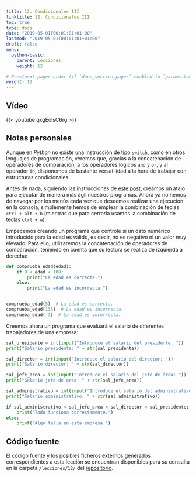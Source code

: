 ```yaml
---
title: 12. Condicionales III
linktitle: 12. Condicionales III
toc: true
type: docs
date: "2019-05-01T00:01:01+01:00"
lastmod: "2019-05-01T00:01:01+01:00"
draft: false
menu:
  python-basic:
    parent: Lecciones
    weight: 12

# Prev/next pager order (if `docs_section_pager` enabled in `params.toml`)
weight: 12
---
```


## Vídeo

{{< youtube qxgEolsC6rg >}}

## Notas personales

Aunque en *Python* no existe una instrucción de tipo `switch`, como en otros lenguajes de programación, veremos que, gracias a la concatenación de operadores de comparación, a los operadores lógicos `and` y `or`, y al operador `in`, disponemos de bastante versatilidad a la hora de trabajar con estructuras condicionales.

Antes de nada, siguiendo las instrucciones de [este post](https://stackoverflow.com/a/19977184), creamos un atajo para ejecutar de manera más ágil nuestros programas. Ahora ya no hemos de navegar por los menús cada vez que deseemos realizar una ejecución en la consola, simplemente hemos de emplear la combinación de teclas `ctrl + alt + b` (mientras que para cerrarla usamos la combinación de teclas `ctrl + w`).

Empecemos creando un programa que controle si un dato numérico introducido para la edad es válido, es decir, no es negativo ni un valor muy elevado. Para ello, utilizaremos la concatenación de operadores de comparación, teniendo en cuenta que su lectura se realiza de izquierda a derecha:

```python
def comprueba_edad(edad):
    if 0 < edad < 100:
        print("La edad es correcta.")
    else:
        print("La edad es incorrecta.")


comprueba_edad(5)  # La edad es correcta.
comprueba_edad(135)  # La edad es incorrecta.
comprueba_edad(-7)  # La edad es incorrecta.
```

Creemos ahora un programa que evaluará el salario de diferentes trabajadores de una empresa:

```python
sal_presidente = int(input("Introduce el salario del presidente: "))
print("Salario presidente: " + str(sal_presidente))

sal_director = int(input("Introduce el salario del director: "))
print("Salario director: " + str(sal_director))

sal_jefe_area = int(input("Introduce el salario del jefe de área: "))
print("Salario jefe de área: " + str(sal_jefe_area))

sal_administrativo = int(input("Introduce el salario del administrativo: "))
print("Salario administrativo: " + str(sal_administrativo))

if sal_administrativo < sal_jefe_area < sal_director < sal_presidente:
    print("Todo funciona correctamente.")
else:
    print("Algo falla en esta empresa.")
```

## Código fuente

El código fuente y los posibles ficheros externos generados correspondientes a esta lección se encuentran disponibles para su consulta en la carpeta `/lecciones/12/` del [repositorio](https://github.com/ImAlexisSaez/curso-python-desde-0).

